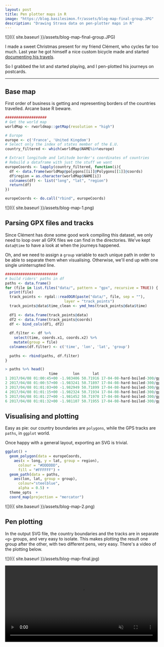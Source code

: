 ```yaml
---
layout: post
title: Pen plotter maps in R
image: "https://blog.basilesimon.fr/assets/blog-map-final-group.JPG"
description: "Drawing Strava data on pen-plotter maps in R"
---
```


![]({{ site.baseurl }}/assets/blog-map-final-group.JPG)

I made a sweet Christmas present for my friend Clément, who cycles far too much. Last year he got himself a nice custom bicycle made and started [documenting his travels](https://github.com/Cgg/stayer-super-audax-prototype-road-log).

So I grabbed the lot and started playing, and I pen-plotted his journeys on postcards.

---

## Base map

First order of business is getting and representing borders of the countries travelled. Arcane base R beware.

```r
###################
# Get the world map
worldMap <- rworldmap::getMap(resolution = "high")

# Europe
europe <- c('France', 'United Kingdom')
# Select only the index of states member of the E.U.
country_filtered <- which(worldMap$NAME%in%europe)

# Extract longitude and latitude border's coordinates of countries
# Rebuild a dataframe with just the stuff we want
europeCoords <- lapply(country_filtered, function(i){
  df <- data.frame(worldMap@polygons[[i]]@Polygons[[1]]@coords)
  df$region = as.character(worldMap$NAME[i])
  colnames(df) <- list("long", "lat", "region")
  return(df)
})

europeCoords <- do.call("rbind", europeCoords)
```

![]({{ site.baseurl }}/assets/blog-map-1.png)

## Parsing GPX files and tracks

Since Clément has done some good work compiling this dataset, we only need to loop over all GPX files we can find in the directories. We've kept `data@time` to have a look at when the journeys happened.

Oh, and we need to assign a `group` variable to each unique path in order to be able to separate them when visualising. Otherwise, we'll end up with one single uninterrupted line.

```r
########################
# build riders' paths in df
paths <- data.frame()
for (file in list.files("data/", pattern = "gpx", recursive = TRUE)) {
  print(file)
  track_points <- rgdal::readOGR(paste("data/", file, sep = ""),
                           layer = "track_points")
  track_points@data$time_clean <- ymd_hms(track_points@data$time)
  
  df1 <- data.frame(track_points@data)
  df2 <- data.frame(track_points@coords)
  df <- bind_cols(df1, df2)
  
  df.filter <- df %>%
    select(time, coords.x1, coords.x2) %>%
    mutate(group = file)
  colnames(df.filter) <- c('time', 'lon', 'lat', 'group')
  
  paths <- rbind(paths, df.filter)
}

> paths %>% head()
                    time       lon      lat                                  group
1 2017/04/08 01:00:45+00 -1.983406 50.71916 17-04-08-hard-boiled-300/gpx/trace.gpx
2 2017/04/08 01:00:57+00 -1.983241 50.71897 17-04-08-hard-boiled-300/gpx/trace.gpx
3 2017/04/08 01:01:03+00 -1.982949 50.71899 17-04-08-hard-boiled-300/gpx/trace.gpx
4 2017/04/08 01:01:15+00 -1.982324 50.71934 17-04-08-hard-boiled-300/gpx/trace.gpx
5 2017/04/08 01:01:27+00 -1.981452 50.71970 17-04-08-hard-boiled-300/gpx/trace.gpx
6 2017/04/08 01:01:32+00 -1.981107 50.71955 17-04-08-hard-boiled-300/gpx/trace.gpx
```

## Visualising and plotting

Easy as pie: our country boundaries are `polygons`, while the GPS tracks are `paths`, in `ggplot` world.

Once happy with a general layout, exporting an SVG is trivial.

```r
ggplot() +
  geom_polygon(data = europeCoords,
    aes(x = long, y = lat, group = region),
      colour = "#DDDDDD",
      fill = "#FFFFFF") +
  geom_path(data = paths,
    aes(lon, lat, group = group),
      colour="steelblue",
      alpha = 0.5) +
  theme_opts  + 
  coord_map(projection = "mercator")
```

![]({{ site.baseurl }}/assets/blog-map-2.png)

## Pen plotting

In the output SVG file, the country boundaries and the tracks are in separate `<g>` groups, and very easy to isolate. This makes plotting the result one group after the other, with two different pens, very easy. There's a video of the plotting below.

![]({{ site.baseurl }}/assets/blog-map-final.jpg)

<video width="500" autoplay nocontrols loop muted src="https://giant.gfycat.com/ClearcutGrotesqueGoat.webm">
<source src="https://giant.gfycat.com/ClearcutGrotesqueGoat.webm">
</video>
